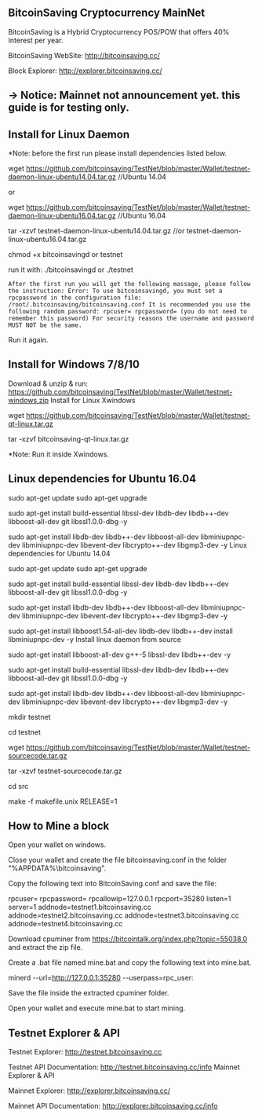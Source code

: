 BitcoinSaving Cryptocurrency MainNet
------------------------------------

BitcoinSaving is a Hybrid Cryptocurrency POS/POW that offers 40% Interest per year.


BitcoinSaving WebSite: http://bitcoinsaving.cc/

Block Explorer: http://explorer.bitcoinsaving.cc/


-> Notice: Mainnet not announcement yet. this guide is for testing only.
--------------------------------------------------------------------------------

Install for Linux Daemon
------------------------

*Note: before the first run please install dependencies listed below.

wget https://github.com/bitcoinsaving/TestNet/blob/master/Wallet/testnet-daemon-linux-ubentu14.04.tar.gz //Ubuntu 14.04

or

wget https://github.com/bitcoinsaving/TestNet/blob/master/Wallet/testnet-daemon-linux-ubentu16.04.tar.gz //Ubuntu 16.04

tar -xzvf testnet-daemon-linux-ubentu14.04.tar.gz //or testnet-daemon-linux-ubentu16.04.tar.gz

chmod +x bitcoinsavingd or testnet

run it with: ./bitcoinsavingd or ./testnet

    After the first run you will get the following massage, please follow the instruction: Error: To use bitcoinsavingd, you must set a rpcpassword in the configuration file: /root/.bitcoinsaving/bitcoinsaving.conf It is recommended you use the following random password: rpcuser= rpcpassword= (you do not need to remember this password) For security reasons the username and password MUST NOT be the same.

Run it again.

Install for Windows 7/8/10
--------------------------

Download & unzip & run: https://github.com/bitcoinsaving/TestNet/blob/master/Wallet/testnet-windows.zip
Install for Linux Xwindows

wget https://github.com/bitcoinsaving/TestNet/blob/master/Wallet/testnet-qt-linux.tar.gz

tar -xzvf bitcoinsaving-qt-linux.tar.gz

*Note: Run it inside Xwindows.

Linux dependencies for Ubuntu 16.04
-----------------------------------

sudo apt-get update sudo apt-get upgrade

sudo apt-get install build-essential libssl-dev libdb-dev libdb++-dev libboost-all-dev git libssl1.0.0-dbg -y

sudo apt-get install libdb-dev libdb++-dev libboost-all-dev libminiupnpc-dev libminiupnpc-dev libevent-dev libcrypto++-dev libgmp3-dev -y
Linux dependencies for Ubuntu 14.04

sudo apt-get update sudo apt-get upgrade

sudo apt-get install build-essential libssl-dev libdb-dev libdb++-dev libboost-all-dev git libssl1.0.0-dbg -y

sudo apt-get install libdb-dev libdb++-dev libboost-all-dev libminiupnpc-dev libminiupnpc-dev libevent-dev libcrypto++-dev libgmp3-dev -y

sudo apt-get install libboost1.54-all-dev libdb-dev libdb++-dev install libminiupnpc-dev -y
Install linux daemon from source

sudo apt-get install libboost-all-dev g++-5 libssl-dev libdb++-dev -y

sudo apt-get install build-essential libssl-dev libdb-dev libdb++-dev libboost-all-dev git libssl1.0.0-dbg -y

sudo apt-get install libdb-dev libdb++-dev libboost-all-dev libminiupnpc-dev libminiupnpc-dev libevent-dev libcrypto++-dev libgmp3-dev -y

mkdir testnet

cd testnet

wget https://github.com/bitcoinsaving/TestNet/blob/master/Wallet/testnet-sourcecode.tar.gz

tar -xzvf testnet-sourcecode.tar.gz

cd src

make -f makefile.unix RELEASE=1

How to Mine a block
-------------------

Open your wallet on windows.

Close your wallet and create the file bitcoinsaving.conf in the folder "%APPDATA%\bitcoinsaving".

Copy the following text into BitcoinSaving.conf and save the file:

rpcuser= rpcpassword= rpcallowip=127.0.0.1 rpcport=35280 listen=1 server=1 addnode=testnet1.bitcoinsaving.cc addnode=testnet2.bitcoinsaving.cc addnode=testnet3.bitcoinsaving.cc addnode=testnet4.bitcoinsaving.cc

Download cpuminer from https://bitcointalk.org/index.php?topic=55038.0 and extract the zip file.

Create a .bat file named mine.bat and copy the following text into mine.bat.

minerd --url=http://127.0.0.1:35280 --userpass=rpc_user:

Save the file inside the extracted cpuminer folder.

Open your wallet and execute mine.bat to start mining.

Testnet Explorer & API
----------------------

Testnet Explorer: http://testnet.bitcoinsaving.cc

Testnet API Documentation: http://testnet.bitcoinsaving.cc/info
Mainnet Explorer & API

Mainnet Explorer: http://explorer.bitcoinsaving.cc/

Mainnet API Documentation: http://explorer.bitcoinsaving.cc/info
